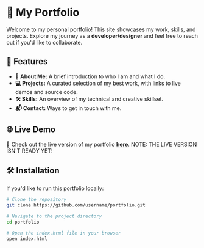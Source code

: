 # 💼 My Portfolio

Welcome to my personal portfolio! This site showcases my work, skills, and projects. Explore my journey as a **developer/designer** and feel free to reach out if you'd like to collaborate.

## 🚀 Features
- **👤 About Me:** A brief introduction to who I am and what I do.
- **💻 Projects:** A curated selection of my best work, with links to live demos and source code.
- **🛠️ Skills:** An overview of my technical and creative skillset.
- **📬 Contact:** Ways to get in touch with me.

## 🌐 Live Demo
🔗 Check out the live version of my portfolio **[here](#)**.
NOTE: THE LIVE VERSION ISN'T READY YET!

## 🛠️ Installation
If you'd like to run this portfolio locally:

```bash
# Clone the repository
git clone https://github.com/username/portfolio.git

# Navigate to the project directory
cd portfolio

# Open the index.html file in your browser
open index.html

